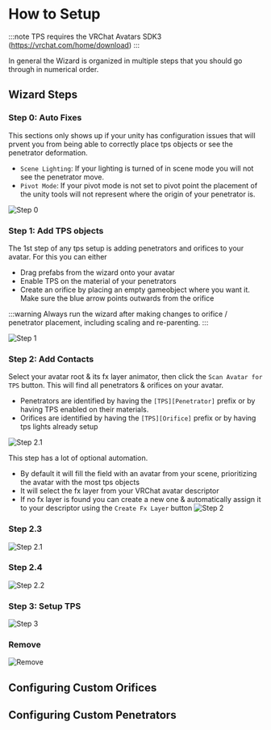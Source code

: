 # How to Setup

:::note 
TPS requires the VRChat Avatars SDK3 (https://vrchat.com/home/download)
:::

In general the Wizard is organized in multiple steps that you should go through in numerical order.

## Wizard Steps

### Step 0: Auto Fixes
This sections only shows up if your unity has configuration issues that will prvent you from being able to correctly place tps objects or see the penetrator deformation.
- `Scene Lighting`: If your lighting is turned of in scene mode you will not see the penetrator move.
- `Pivot Mode`: If your pivot mode is not set to pivot point the placement of the unity tools will not represent where the origin of your penetrator is.

![Step 0](/img/tps/step0.png)

### Step 1: Add TPS objects
The 1st step of any tps setup is adding penetrators and orifices to your avatar. For this you can either 
- Drag prefabs from the wizard onto your avatar
- Enable TPS on the material of your penetrators
- Create an orifice by placing an empty gameobject where you want it. Make sure the blue arrow points outwards from the orifice

:::warning
Always run the wizard after making changes to orifice / penetrator placement, including scaling and re-parenting.
:::

![Step 1](/img/tps/step1.png)

### Step 2: Add Contacts
Select your avatar root & its fx layer animator, then click the `Scan Avatar for TPS` button.
This will find all penetrators & orifices on your avatar.
- Penetrators are identified by having the `[TPS][Penetrator]` prefix or by having TPS enabled on their materials.
- Orifices are identified by having the `[TPS][Orifice]` prefix or by having tps lights already setup 

![Step 2.1](/img/tps/step2.1.png)

This step has a lot of optional automation. 
- By default it will fill the field with an avatar from your scene, prioritizing the avatar with the most tps objects
- It will select the fx layer from your VRChat avatar descriptor
- If no fx layer is found you can create a new one & automatically assign it to your descriptor using the `Create Fx Layer` button
![Step 2](/img/tps/step2.png)

### Step 2.3

![Step 2.1](/img/tps/step2.3.png)

### Step 2.4

![Step 2.2](/img/tps/step2.4.png)

### Step 3: Setup TPS

![Step 3](/img/tps/step3.png)

### Remove

![Remove](/img/tps/remove.png)

## Configuring Custom Orifices

## Configuring Custom Penetrators


